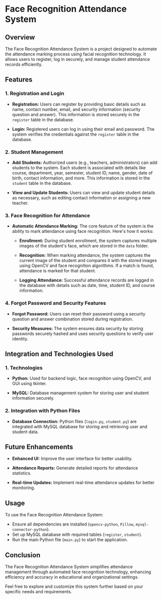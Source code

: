 # Face Recognition Attendance System

## Overview

The Face Recognition Attendance System is a project designed to automate the attendance marking process using facial recognition technology. It allows users to register, log in securely, and manage student attendance records efficiently.

## Features

### 1. Registration and Login
- **Registration:** Users can register by providing basic details such as name, contact number, email, and security information (security question and answer). This information is stored securely in the `register` table in the database.
  
- **Login:** Registered users can log in using their email and password. The system verifies the credentials against the `register` table in the database.

### 2. Student Management
- **Add Students:** Authorized users (e.g., teachers, administrators) can add students to the system. Each student is associated with details like course, department, year, semester, student ID, name, gender, date of birth, contact information, and more. This information is stored in the `student` table in the database.
  
- **View and Update Students:** Users can view and update student details as necessary, such as editing contact information or assigning a new teacher.

### 3. Face Recognition for Attendance
- **Automatic Attendance Marking:** The core feature of the system is the ability to mark attendance using face recognition. Here's how it works:
  
  - **Enrollment:** During student enrollment, the system captures multiple images of the student's face, which are stored in the `data` folder.
  
  - **Recognition:** When marking attendance, the system captures the current image of the student and compares it with the stored images using OpenCV and face recognition algorithms. If a match is found, attendance is marked for that student.
  
  - **Logging Attendance:** Successful attendance records are logged in the database with details such as date, time, student ID, and course information.

### 4. Forgot Password and Security Features
- **Forgot Password:** Users can reset their password using a security question and answer combination stored during registration.
  
- **Security Measures:** The system ensures data security by storing passwords securely hashed and uses security questions to verify user identity.

## Integration and Technologies Used

### 1. Technologies
- **Python:** Used for backend logic, face recognition using OpenCV, and GUI using tkinter.
  
- **MySQL:** Database management system for storing user and student information securely.

### 2. Integration with Python Files
- **Database Connection:** Python files (`login.py`, `student.py`) are integrated with MySQL database for storing and retrieving user and student data.

## Future Enhancements
- **Enhanced UI:** Improve the user interface for better usability.
  
- **Attendance Reports:** Generate detailed reports for attendance statistics.
  
- **Real-time Updates:** Implement real-time attendance updates for better monitoring.

## Usage
To use the Face Recognition Attendance System:
- Ensure all dependencies are installed (`opencv-python`, `Pillow`, `mysql-connector-python`).
- Set up MySQL database with required tables (`register`, `student`).
- Run the main Python file (`main.py`) to start the application.

## Conclusion
The Face Recognition Attendance System simplifies attendance management through automated face recognition technology, enhancing efficiency and accuracy in educational and organizational settings.

Feel free to explore and customize this system further based on your specific needs and requirements.
